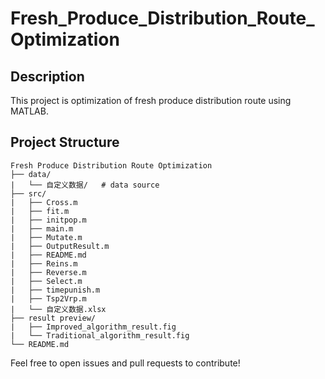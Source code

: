 # Fresh_Produce_Distribution_Route_Optimization

## Description
This project is optimization of fresh produce distribution route using MATLAB.

## Project Structure
```
Fresh Produce Distribution Route Optimization
├── data/
|   └── 自定义数据/   # data source
├── src/
|   ├── Cross.m
|   ├── fit.m
|   ├── initpop.m
|   ├── main.m
|   ├── Mutate.m
|   ├── OutputResult.m
|   ├── README.md
|   ├── Reins.m
|   ├── Reverse.m
|   ├── Select.m
|   ├── timepunish.m
|   ├── Tsp2Vrp.m
|   └── 自定义数据.xlsx 
├── result preview/
|   ├── Improved_algorithm_result.fig 
|   └── Traditional_algorithm_result.fig
└── README.md
```

Feel free to open issues and pull requests to contribute!